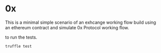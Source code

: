 # 0x

This is a minimal simple scenario of an exhcange working flow build using an ethereum contract and simulate 0x Protocol working flow.

to run the tests.
```
truffle test
```
